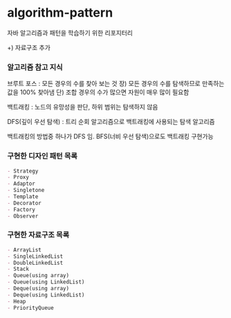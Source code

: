 # algorithm-pattern

자바 알고리즘과 패턴을 학습하기 위한 리포지터리

+) 자료구조 추가

### 알고리즘 참고 지식
브루트 포스 : 모든 경우의 수를 찾아 보는 것
장) 모든 경우의 수를 탐색하므로 만족하는 값을 100% 찾아냄
단) 조합 경우의 수가 많으면 자원이 매우 많이 필요함

백트래킹 : 노드의 유망성을 판단, 하위 범위는 탐색하지 않음

DFS(깊이 우선 탐색) : 트리 순회 알고리즘으로 백트래킹에 사용되는 탐색 알고리즘

백트래킹의 방법중 하나가 DFS 임. BFS(너비 우선 탐색)으로도 백트래킹 구현가능

### 구현한 디자인 패턴 목록

```markdown
- Strategy
- Proxy
- Adaptor
- Singletone
- Template
- Decorator
- Factory
- Observer
```



### 구현한 자료구조 목록

```markdown
- ArrayList
- SingleLinkedList
- DoubleLinkedList
- Stack
- Queue(using array)
- Queue(using LinkedList)
- Deque(using array)
- Deque(using LinkedList)
- Heap
- PriorityQueue
```

